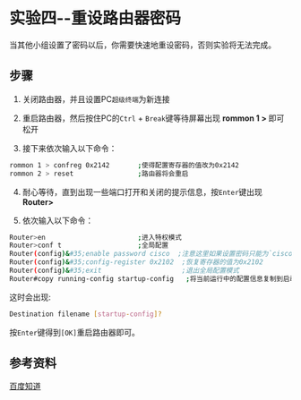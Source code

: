 # 实验四--重设路由器密码

当其他小组设置了密码以后，你需要快速地重设密码，否则实验将无法完成。

## 步骤

1. 关闭路由器，并且设置PC`超级终端`为新连接

2. 重启路由器，然后按住PC的`Ctrl` + `Break`键等待屏幕出现 <strong>rommon 1 > </strong> 即可松开

3. 接下来依次输入以下命令：

```bash
rommon 1 > confreg 0x2142       ;使得配置寄存器的值改为0x2142
rommon 2 > reset                ;路由器将会重启
```

4. 耐心等待，直到出现一些端口打开和关闭的提示信息，按`Enter`键出现<strong>Router></strong>

5. 依次输入以下命令：

```bash
Router>en                       ;进入特权模式
Router>conf t                   ;全局配置
Router(config)&#35;enable password cisco  ;注意这里如果设置密码只能为`cisco`否则为其它小组造成困扰
Router(config)&#35;config-register 0x2102  ;恢复寄存器的值为0x2102
Router(config)&#35;exit                    ;退出全局配置模式
Router#copy running-config startup-config   ;将当前运行中的配置信息复制到启动配置中去，使得启动的时候使用当前的配置
```

这时会出现:

```bash
Destination filename [startup-config]?
```

按`Enter`键得到`[OK]`重启路由器即可。

## 参考资料

[百度知道](https://zhidao.baidu.com/question/1383931922639370140.html)
